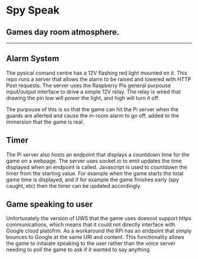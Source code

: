 # Spy Speak
## Games day room atmosphere.
---

## Alarm System
The pysical comand centre has a 12V flashing red light mounted on it. This repo runs a server that allows the alarm to be raised and lowered with HTTP Post requests. The server uses the Raspberry Pis general purpouse input/output interface to drive a simple 12V relay. The relay is wired that drawing the pin low will power the light, and high will turn it off.

The purpouse of this is so that the game can hit the Pi server when the guards are allerted and cause the in-room alarm to go off, added to the immersion that the game is real.

## Timer
The Pi server also hosts an endpoint that displays a countdown time for the game on a webpage. The server uses socket.io to emit updates the time displayed when an endpoint is called. Javascript is used to countdown the timer from the starting value. For example when the game starts the total game time is displayed, and if for example the game finishes early (spy caught, etc) then the timer can be updated accordingly.

## Game speaking to user
Unfortunately the version of UWS that the game uses doesnot support https communications, which means that it could not directly interface with Google cloud platofrm. As a workaround the RPi has an endpoint that simply bounces to Google at the same URI and content. This functionality allows the game to initaiate speaking to the user rather than the voice server needing to poll the game to ask if it wanted to say anything.
